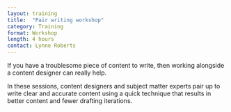 ```yaml
---
layout: training
title:  "Pair writing workshop"
category: Training
format: Workshop
length: 4 hours
contact: Lynne Roberts
---
```


If you have a troublesome piece of content to write, then working alongside a content designer can really help.

In these sessions, content designers and subject matter experts pair up to write clear and accurate content using a quick technique that results in better content and fewer drafting iterations.
